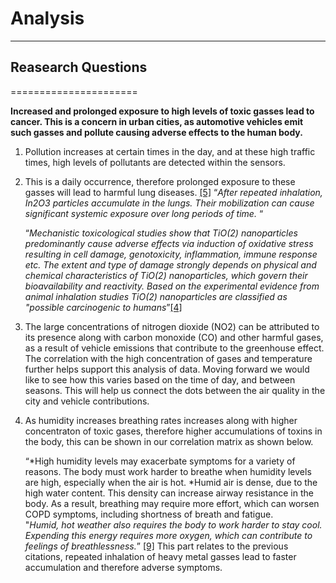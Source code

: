 # Analysis
-----------

## Reasearch Questions
======================

**Increased and prolonged exposure to high levels of toxic gasses lead to cancer. This is a concern in urban cities, as automotive vehicles emit such gasses and pollute causing adverse effects to the human body.**

1. Pollution increases at certain times in the day, and at these high traffic times, high levels of pollutants are detected within    the sensors.

2. This is a daily occurrence, therefore prolonged exposure to these gasses will lead to harmful lung diseases.
   [[5]](https://pubmed.ncbi.nlm.nih.gov/29448164/)
   “*After repeated inhalation, In2O3 particles accumulate in the lungs. Their mobilization can cause significant systemic exposure    over long periods of time.* “
   
   “*Mechanistic toxicological studies show that TiO(2) nanoparticles predominantly cause adverse effects via induction of oxidative    stress resulting in cell damage, genotoxicity, inflammation, immune response etc. The extent and type of damage strongly depends    on physical and chemical characteristics of TiO(2) nanoparticles, which govern their bioavailability and reactivity. Based on      the experimental evidence from animal inhalation studies TiO(2) nanoparticles are classified as "possible carcinogenic to          humans*”[[4]](https://pubmed.ncbi.nlm.nih.gov/22933961/)

3. The large concentrations of nitrogen dioxide (NO2) can be attributed to its presence along with carbon monoxide (CO) and other harmful gases, as a result of vehicle emissions that contribute to the greenhouse effect. The correlation with the high concentration of gases and temperature further helps support this analysis of data. Moving forward we would like to see how this varies based on the time of day, and between seasons. This will help us connect the dots between the air quality in the city and vehicle contributions.

4. As humidity increases breathing rates increases along with higher concentraton of toxic gases, therefore higher accumulations of toxins in the body, this can be shown in our correlation matrix as shown below. 


   “*High humidity levels may exacerbate symptoms for a variety of reasons. The body must work harder to breathe when humidity levels are high, especially when the air is hot.
   *Humid air is dense, due to the high water content. This density can increase airway resistance in the body. As a result, breathing may require more effort, which can worsen COPD symptoms, including shortness of breath and fatigue.   
   "*Humid, hot weather also requires the body to work harder to stay cool. Expending this energy requires more oxygen, which can contribute to feelings of breathlessness.*”  [[9]](www.medicalnewstoday.com/articles/323657#can-humidity-trigger-copd-symptoms.) 
   This part relates to the previous citations, repeated inhalation of heavy metal gasses lead to faster accumulation and therefore adverse symptoms. 

